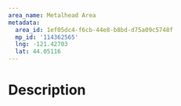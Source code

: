 ```yaml
---
area_name: Metalhead Area
metadata:
  area_id: 1ef05dc4-f6cb-44e8-b8bd-d75a09c5748f
  mp_id: '114362565'
  lng: -121.42703
  lat: 44.05116
---
```

# Description
